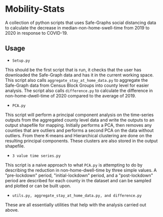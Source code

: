 # Mobility-Stats

A collection of python scripts that uses Safe-Graphs social distancing data to calculate the decrease in median-non-home-swell-time from 2019 to 2020 in response to COVID-19.

## Usage

- `Setup.py`

This should be the first script that is run, it checks that the user has downloaded the Safe-Graph data and has it in the current working space. This script also calls `aggregate_stay_at_home_data.py` to aggregate the Safe-Graph data from Census Block Groups into county level for easier analysis. The script also calls `difference.py` to calculate the difference in non-home-dwell-time of 2020 compared to the average of 2019.  

- `PCA.py`

This script will perform a principal component analysis on the time-series outputs from the aggregated county level data and write the outputs to an output shapefile for mapping. Initially performs a PCA, then removes any counties that are outliers and performs a second PCA on the data without outliers. From there K-means and Hierarchical clustering are done on the resulting principal components. These clusters are also stored in the output shapefile.  

- `3 value time series.py`

This script is a naive approach to what `PCA.py` is attempting to do by describing the reduction in non-home-dwell-time by three simple values. A "pre-lockdown" period, "initial-lockdown" period, and a "post-lockdown" period are described for each county in the dataset and can be sampled and plotted or can be built upon. 


- `utils.py, aggregate_stay_at_home_data.py, and difference.py`

These are all essentially utilities that help with the analysis carried out above. 

